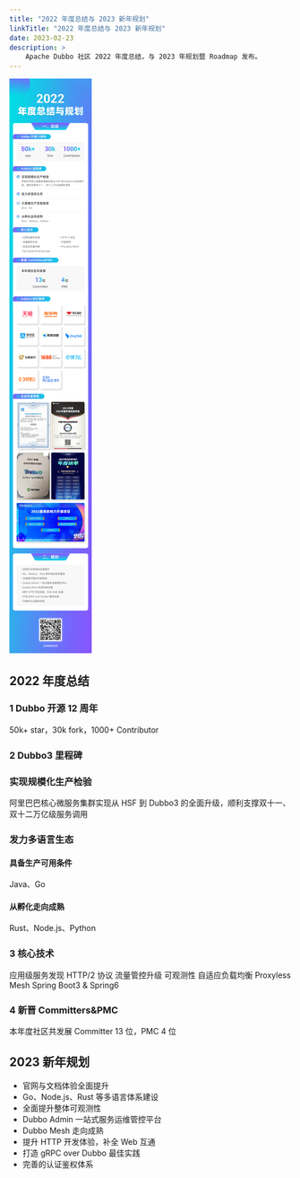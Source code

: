```yaml
---
title: "2022 年度总结与 2023 新年规划"
linkTitle: "2022 年度总结与 2023 新年规划"
date: 2023-02-23
description: >
    Apache Dubbo 社区 2022 年度总结，与 2023 年规划暨 Roadmap 发布。
---
```


![dubbo-introduction](/imgs/blog/2023/2/roadmap/2023-roadmap.jpg)

## 2022 年度总结

### 1 Dubbo 开源 12 周年
50k+ star，30k fork，1000+ Contributor
### 2 Dubbo3 里程碑
### 实现规模化生产检验
阿里巴巴核心微服务集群实现从 HSF 到 Dubbo3 的全面升级，顺利支撑双十一、双十二万亿级服务调用
### 发力多语言生态
#### 具备生产可用条件
Java、Go
#### 从孵化走向成熟
Rust、Node.js、Python
### 3 核心技术
应用级服务发现
HTTP/2 协议
流量管控升级
可观测性
自适应负载均衡
Proxyless Mesh
Spring Boot3 & Spring6
### 4 新晋 Committers&PMC
本年度社区共发展 Committer 13 位，PMC 4 位

## 2023 新年规划
* 官网与文档体验全面提升
* Go、Node.js、Rust 等多语言体系建设
* 全面提升整体可观测性
* Dubbo Admin 一站式服务运维管控平台
* Dubbo Mesh 走向成熟
* 提升 HTTP 开发体验，补全 Web 互通
* 打造 gRPC over Dubbo 最佳实践
* 完善的认证鉴权体系


